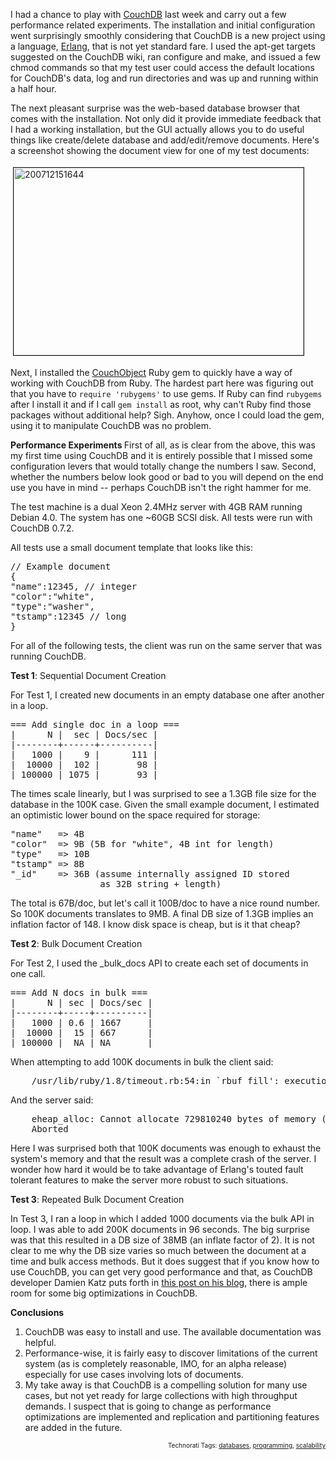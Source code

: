I had a chance to play with <a href="http://couchdb.org/CouchDB/CouchDBWeb.nsf/Home?OpenForm">CouchDB</a> last week and carry out a few performance related experiments.  The installation and initial configuration went surprisingly smoothly considering that CouchDB is a new project using a language, <a href="http://www.erlang.org/">Erlang</a>, that is not yet standard fare.  I used the apt-get targets suggested on the CouchDB wiki, ran configure and make, and issued a few chmod commands so that my test user could access the default locations for CouchDB's data, log and run directories and was up and running within a half hour.

The next pleasant surprise was the web-based database browser that comes with the installation.  Not only did it provide immediate feedback that I had a working installation, but the GUI actually allows you to do useful things like create/delete database and add/edit/remove documents.  Here's a screenshot showing the document view for one of my test documents:

<img src="/uploads/2007/12/200712151644.jpg" height="300" width="464" border="1" hspace="4" vspace="4" alt="200712151644" />

Next, I installed the <a href="http://couchobject.rubyforge.org/">CouchObject</a> Ruby gem to quickly have a way of working with CouchDB from Ruby.  The hardest part here was figuring out that you have to <span style="font-family:monospace;font-size:9pt;">require 'rubygems'</span> to use gems.  If Ruby can find <span style="font-family:monospace;font-size:9pt;">rubygems</span> after I install it and if I call <span style="font-family:monospace;font-size:9pt;">gem install</span> as root, why can't Ruby find those packages without additional help?  Sigh.  Anyhow, once I could load the gem, using it to manipulate CouchDB was no problem.

<strong>Performance Experiments
</strong>
First of all, as is clear from the above, this was my first time using CouchDB and it is entirely possible that I missed some configuration levers that would totally change the numbers I saw.  Second, whether the numbers below look good or bad to you will depend on the end use you have in mind -- perhaps CouchDB isn't the right hammer for me.

The test machine is a dual Xeon 2.4MHz server with 4GB RAM running Debian 4.0.  The system has one ~60GB SCSI disk.  All tests were run with CouchDB 0.7.2.

All tests use a small document template that looks like this:

<pre>
// Example document
{
"name":12345, // integer
"color":"white",
"type":"washer",
"tstamp":12345 // long
}
</pre>

For all of the following tests, the client was run on the same server that was running CouchDB.

<strong>Test 1</strong>: Sequential Document Creation

For Test 1, I created new documents in an empty database one after another in a loop.

<pre>
=== Add single doc in a loop ===
|      N |  sec | Docs/sec |
|--------+------+----------|
|   1000 |    9 |      111 |
|  10000 |  102 |       98 |
| 100000 | 1075 |       93 |
</pre>

The times scale linearly, but I was surprised to see a 1.3GB file size for the database in the 100K case.  Given the small example document, I estimated an optimistic lower bound on the space required for storage:

<pre>
"name"   => 4B
"color"  => 9B (5B for "white", 4B int for length)
"type"   => 10B
"tstamp" => 8B
"_id"    => 36B (assume internally assigned ID stored
                 as 32B string + length)
</pre>


The total is 67B/doc, but let's call it 100B/doc to have a nice round number.  So 100K documents translates to 9MB.  A final DB size of 1.3GB implies an inflation factor of 148.  I know disk space is cheap, but is it that cheap?


<strong>Test 2</strong>: Bulk Document Creation

For Test 2, I used the _bulk_docs API to create each set of documents in one call.

<pre>
=== Add N docs in bulk ===
|      N | sec | Docs/sec |
|--------+-----+----------|
|   1000 | 0.6 | 1667     |
|  10000 |  15 | 667      |
| 100000 |  NA | NA       |
</pre>

When attempting to add 100K documents in bulk the client said:
<pre>
    /usr/lib/ruby/1.8/timeout.rb:54:in `rbuf_fill': execution expired (Timeout::Error)
</pre>

And the server said:
<pre>
    eheap_alloc: Cannot allocate 729810240 bytes of memory (of type "heap").
    Aborted
</pre>

Here I was surprised both that 100K documents was enough to exhaust the system's memory and that the result was a complete crash of the server.  I wonder how hard it would be to take advantage of Erlang's touted fault tolerant features to make the server more robust to such situations.

<strong>Test 3</strong>: Repeated Bulk Document Creation

In Test 3, I ran a loop in which I added 1000 documents via the bulk API in loop.  I was able to add 200K documents in 96 seconds.  The big surprise was that this resulted in a DB size of 38MB (an inflate factor of 2).  It is not clear to me why the DB size varies so much between the document at a time and bulk access methods.  But it does suggest that if you know how to use CouchDB, you can get very good performance and that, as CouchDB developer Damien Katz puts forth in <a href="http://damienkatz.net/2007/12/thoughts_on_opt.html">this post on his blog</a>, there is ample room for some big optimizations in CouchDB.

<strong>Conclusions</strong>

<ol>
<li>CouchDB was easy to install and use.  The available documentation was helpful.</li>
<li>Performance-wise, it is fairly easy to discover limitations of the current system (as is completely reasonable, IMO, for an alpha release) especially for use cases involving lots of documents.</li>
<li>My take away is that CouchDB is a compelling solution for many use cases, but not yet ready for large collections with high throughput demands.  I suspect that is going to change as performance optimizations are implemented and replication and partitioning features are added in the future.</li>
</ol>



<!-- technorati tags start --><p style="text-align:right;font-size:10px;">Technorati Tags: <a href="http://www.technorati.com/tag/databases" rel="tag">databases</a>, <a href="http://www.technorati.com/tag/programming" rel="tag">programming</a>, <a href="http://www.technorati.com/tag/scalability" rel="tag">scalability</a></p><!-- technorati tags end -->
